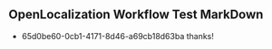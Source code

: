 ## OpenLocalization Workflow Test MarkDown
* 65d0be60-0cb1-4171-8d46-a69cb18d63ba thanks!

<!--HONumber=Sep16_HO1-->


